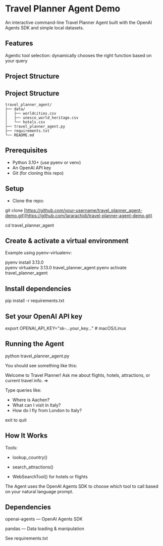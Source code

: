# Travel Planner Agent Demo

An interactive command-line Travel Planner Agent built with the OpenAI Agents SDK and simple local datasets.

## Features

Agentic tool selection: dynamically chooses the right function based on your query

## Project Structure

## Project Structure

```text
travel_planner_agent/
├── data/
│   ├── worldcities.csv
│   ├── unesco_world_heritage.csv
│   └── hotels.csv
├── travel_planner_agent.py
├── requirements.txt
└── README.md
``````


## Prerequisites

* Python 3.10+ (use pyenv or venv)
* An OpenAI API key
* Git (for cloning this repo)

## Setup

* Clone the repo:

git clone [https://github.com/your-username/travel_planner_agent-demo.git](https://github.com/lararachidi/travel-planner-agent-demo.git)

cd travel_planner_agent

## Create & activate a virtual environment

Example using pyenv-virtualenv:

pyenv install 3.13.0         
pyenv virtualenv 3.13.0 travel_planner_agent
pyenv activate travel_planner_agent

## Install dependencies

pip install -r requirements.txt

## Set your OpenAI API key

export OPENAI_API_KEY="sk-...your_key..."   # macOS/Linux

## Running the Agent

python travel_planner_agent.py

You should see something like this:

Welcome to Travel Planner! Ask me about flights, hotels, attractions, or current travel info.
=>

Type queries like:

* Where is Aachen? 
* What can I visit in Italy?
* How do I fly from London to Italy?

exit to quit

## How It Works

Tools:

* lookup_country()

* search_attractions()

* WebSearchTool() for hotels or flights

The Agent uses the OpenAI Agents SDK to choose which tool to call based on your natural language prompt.

## Dependencies

openai-agents — OpenAI Agents SDK

pandas — Data loading & manipulation

See requirements.txt 
